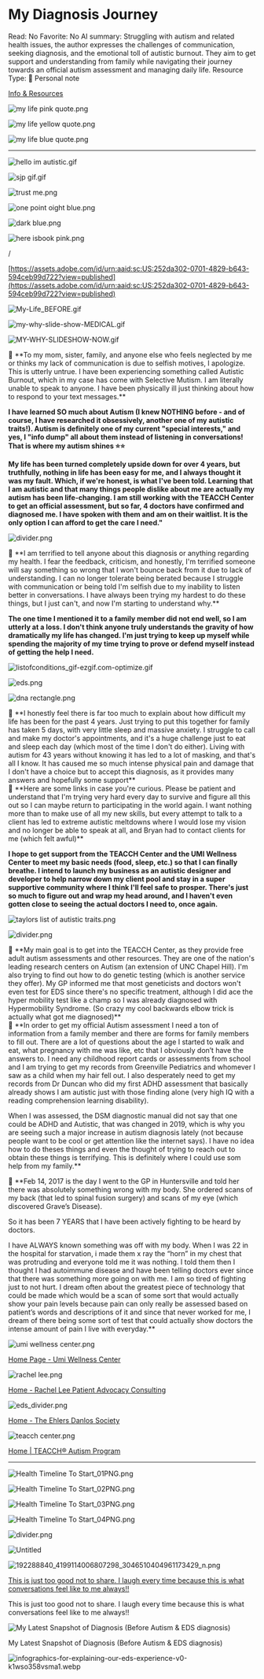 # My Diagnosis Journey

Read: No
Favorite: No
AI summary: Struggling with autism and related health issues, the author expresses the challenges of communication, seeking diagnosis, and the emotional toll of autistic burnout. They aim to get support and understanding from family while navigating their journey towards an official autism assessment and managing daily life.
Resource Type: 📝 Personal note

[Info & Resources](My%20Diagnosis%20Journey%204f0eaf3a2a3b4ea487c8820a61e3ab50/Info%20&%20Resources%2071b285114c97452cabd73130653d89ed.md)

![my life pink quote.png](My%20Diagnosis%20Journey%204f0eaf3a2a3b4ea487c8820a61e3ab50/my_life_pink_quote.png)

![my life yellow quote.png](My%20Diagnosis%20Journey%204f0eaf3a2a3b4ea487c8820a61e3ab50/my_life_yellow_quote.png)

![my life blue quote.png](My%20Diagnosis%20Journey%204f0eaf3a2a3b4ea487c8820a61e3ab50/my_life_blue_quote.png)

---

![hello im autistic.gif](My%20Diagnosis%20Journey%204f0eaf3a2a3b4ea487c8820a61e3ab50/hello_im_autistic.gif)

![sjp gif.gif](My%20Diagnosis%20Journey%204f0eaf3a2a3b4ea487c8820a61e3ab50/sjp_gif.gif)

![trust me.png](My%20Diagnosis%20Journey%204f0eaf3a2a3b4ea487c8820a61e3ab50/trust_me.png)

![one point oight blue.png](My%20Diagnosis%20Journey%204f0eaf3a2a3b4ea487c8820a61e3ab50/one_point_oight_blue.png)

![dark blue.png](My%20Diagnosis%20Journey%204f0eaf3a2a3b4ea487c8820a61e3ab50/dark_blue.png)

![here isbook pink.png](My%20Diagnosis%20Journey%204f0eaf3a2a3b4ea487c8820a61e3ab50/here_isbook_pink.png)

/

[https://assets.adobe.com/id/urn:aaid:sc:US:252da302-0701-4829-b643-594ceb99d722?view=published](https://assets.adobe.com/id/urn:aaid:sc:US:252da302-0701-4829-b643-594ceb99d722?view=published)

![My-Life_BEFORE.gif](My%20Diagnosis%20Journey%204f0eaf3a2a3b4ea487c8820a61e3ab50/My-Life_BEFORE.gif)

![my-why-slide-show-MEDICAL.gif](My%20Diagnosis%20Journey%204f0eaf3a2a3b4ea487c8820a61e3ab50/my-why-slide-show-MEDICAL.gif)

![MY-WHY-SLIDESHOW-NOW.gif](My%20Diagnosis%20Journey%204f0eaf3a2a3b4ea487c8820a61e3ab50/MY-WHY-SLIDESHOW-NOW.gif)

<aside>
💛 **To my mom, sister, family, and anyone else who feels neglected by me or thinks my lack of communication is due to selfish motives, I apologize. This is utterly untrue. I have been experiencing something called Autistic Burnout, which in my case has come with Selective Mutism. I am literally unable to speak to anyone. I have been physically ill just thinking about how to respond to your text messages.**

**I have learned SO much about Autism (I knew NOTHING before - and of course, I have researched it obsessively, another one of my autistic traits!). Autism is definitely one of my current "special interests," and yes, I "info dump" all about them instead of listening in conversations! That is where my autism shines ⭐️⭐️**

**My life has been turned completely upside down for over 4 years, but truthfully, nothing in life has been easy for me, and I always thought it was my fault. Which, if we're honest, is what I've been told. Learning that I am autistic and that many things people dislike about me are actually my autism has been life-changing. I am still working with the TEACCH Center to get an official assessment, but so far, 4 doctors have confirmed and diagnosed me. I have spoken with them and am on their waitlist. It is the only option I can afford to get the care I need."**

</aside>

![divider.png](My%20Diagnosis%20Journey%204f0eaf3a2a3b4ea487c8820a61e3ab50/divider.png)

<aside>
💛 **I am terrified to tell anyone about this diagnosis or anything regarding my health. I fear the feedback, criticism, and honestly, I'm terrified someone will say something so wrong that I won't bounce back from it due to lack of understanding. I can no longer tolerate being berated because I struggle with communication or being told I'm selfish due to my inability to listen better in conversations. I have always been trying my hardest to do these things, but I just can't, and now I'm starting to understand why.**

**The one time I mentioned it to a family member did not end well, so I am utterly at a loss. I don't think anyone truly understands the gravity of how dramatically my life has changed. I'm just trying to keep up myself while spending the majority of my time trying to prove or defend myself instead of getting the help I need.**

</aside>

![listofconditions_gif-ezgif.com-optimize.gif](My%20Diagnosis%20Journey%204f0eaf3a2a3b4ea487c8820a61e3ab50/listofconditions_gif-ezgif.com-optimize.gif)

![eds.png](My%20Diagnosis%20Journey%204f0eaf3a2a3b4ea487c8820a61e3ab50/eds.png)

![dna rectangle.png](My%20Diagnosis%20Journey%204f0eaf3a2a3b4ea487c8820a61e3ab50/dna_rectangle.png)

<aside>
💛 **I honestly feel there is far too much to explain about how difficult my life has been for the past 4 years. Just trying to put this together for family has taken 5 days, with very little sleep and massive anxiety. I struggle to call and make my doctor's appointments, and it's a huge challenge just to eat and sleep each day (which most of the time I don't do either). Living with autism for 43 years without knowing it has led to a lot of masking, and that's all I know. It has caused me so much intense physical pain and damage that I don't have a choice but to accept this diagnosis, as it provides many answers and hopefully some support**

</aside>

<aside>
💛 **Here are some links in case you're curious. Please be patient and understand that I'm trying very hard every day to survive and figure all this out so I can maybe return to participating in the world again. I want nothing more than to make use of all my new skills, but every attempt to talk to a client has led to extreme autistic meltdowns where I would lose my vision and no longer be able to speak at all, and Bryan had to contact clients for me (which felt awful)**

**I hope to get support from the TEACCH Center and the UMI Wellness Center to meet my basic needs (food, sleep, etc.) so that I can finally breathe. I intend to launch my business as an autistic designer and developer to help narrow down my client pool and stay in a super supportive community where I think I'll feel safe to prosper. There's just so much to figure out and wrap my head around, and I haven't even gotten close to seeing the actual doctors I need to, once again.**

</aside>

![taylors list of autistic traits.png](My%20Diagnosis%20Journey%204f0eaf3a2a3b4ea487c8820a61e3ab50/taylors_list_of_autistic_traits.png)

![divider.png](My%20Diagnosis%20Journey%204f0eaf3a2a3b4ea487c8820a61e3ab50/divider.png)

<aside>
💛 **My main goal is to get into the TEACCH Center, as they provide free adult autism assessments and other resources. They are one of the nation's leading research centers on Autism (an extension of UNC Chapel Hill). I'm also trying to find out how to do genetic testing (which is another service they offer). My GP informed me that most geneticists and doctors won't even test for EDS since there's no specific treatment, although I did ace the hyper mobility test like a champ so I was already diagnosed with Hypermobility Syndrome. (So crazy my cool  backwards elbow trick is actually what got me diagnosed)**

</aside>

<aside>
💛 **In order to get my official Autism assessment I need a ton of information from a family member and there are forms for family members to fill out. There are a lot of questions about the age I started to walk and eat, what pregnancy with me was like, etc that I obviously don’t have the answers to. I need any childhood report cards or assessments from school and I am trying to get my records from Greenville Pediatrics and whomever I saw as a child when my hair fell out. I also desperately need to get my records from Dr Duncan who did  my first ADHD assessment that basically already shows I am autistic just with those finding alone (very high IQ with a reading comprehension learning disability). 

When I was assessed, the DSM diagnostic manual did not say that one could be ADHD and Autistic, that was changed in 2019, which is why you are seeing such a major increase in autism diagnosis lately (not because people want to be cool or get attention like the internet says). I have no idea how to do theses things and even the thought of trying to reach out to obtain these things is terrifying. This is definitely where I could use som help from my family.**

</aside>

<aside>
💛 **Feb 14, 2017 is the day I went to the GP in Huntersville and told her there was absolutely something wrong with my body. She ordered scans of my back (that led to spinal fusion surgery) and scans of my eye (which discovered Grave’s Disease). 

So it has been 7 YEARS that I have been actively fighting to be heard by doctors. 

I have ALWAYS known something was off with my body. When I was 22 in the hospital for starvation, i made them x ray the “horn” in my chest that was protruding and everyone told me it was nothing. I told them then I thought I had autoimmune disease and have been telling doctors ever since that there was something more going on with me.  I am so tired of fighting just to not hurt. I dream often about the greatest piece of technology that could be made which would be a scan of some sort that would actually show your pain levels because pain can only really be assessed based on patient’s words and descriptions of it and since that never worked for me, I dream of there being some sort of test that could actually show doctors the intense amount of pain I live with everyday.**

</aside>

![umi wellness center.png](My%20Diagnosis%20Journey%204f0eaf3a2a3b4ea487c8820a61e3ab50/umi_wellness_center.png)

[Home Page - Umi Wellness Center](https://umiwellnesscenter.com/)

![rachel lee.png](My%20Diagnosis%20Journey%204f0eaf3a2a3b4ea487c8820a61e3ab50/rachel_lee.png)

[Home - Rachel Lee Patient Advocacy Consulting](https://rachelleepac.com/)

![eds_divider.png](My%20Diagnosis%20Journey%204f0eaf3a2a3b4ea487c8820a61e3ab50/eds_divider.png)

[Home - The Ehlers Danlos Society](https://www.ehlers-danlos.com/)

![teacch center.png](My%20Diagnosis%20Journey%204f0eaf3a2a3b4ea487c8820a61e3ab50/teacch_center.png)

[Home | TEACCH® Autism Program](https://teacch.com/)

---

![Health Timeline To Start_01PNG.png](Beth%20Personal%20Health%20Timeline%2015286edcae2c80568224e7e7bbfabefa/Health_Timeline_To_Start_01PNG.png)

![Health Timeline To Start_02PNG.png](Beth%20Personal%20Health%20Timeline%2015286edcae2c80568224e7e7bbfabefa/Health_Timeline_To_Start_02PNG.png)

![Health Timeline To Start_03PNG.png](Beth%20Personal%20Health%20Timeline%2015286edcae2c80568224e7e7bbfabefa/Health_Timeline_To_Start_03PNG.png)

![Health Timeline To Start_04PNG.png](Beth%20Personal%20Health%20Timeline%2015286edcae2c80568224e7e7bbfabefa/Health_Timeline_To_Start_04PNG.png)

![divider.png](My%20Diagnosis%20Journey%204f0eaf3a2a3b4ea487c8820a61e3ab50/divider.png)

![Untitled](My%20Diagnosis%20Journey%204f0eaf3a2a3b4ea487c8820a61e3ab50/Untitled.png)

![192288840_4199114006807298_3046510404961173429_n.png](My%20Diagnosis%20Journey%204f0eaf3a2a3b4ea487c8820a61e3ab50/192288840_4199114006807298_3046510404961173429_n.png)

[This is just too good not to share. I laugh every time because this is what conversations feel like to me always!!](My%20Diagnosis%20Journey%204f0eaf3a2a3b4ea487c8820a61e3ab50/Trying_to_join_conversation_as_autistisic.mp4)

This is just too good not to share. I laugh every time because this is what conversations feel like to me always!!

![My Latest Snapshot of Diagnosis (Before Autism & EDS diagnosis)](My%20Diagnosis%20Journey%204f0eaf3a2a3b4ea487c8820a61e3ab50/beth_health_timeline_pdf_Page_1.png)

My Latest Snapshot of Diagnosis (Before Autism & EDS diagnosis)

![infographics-for-explaining-our-eds-experience-v0-k1wso358vsma1.webp](My%20Diagnosis%20Journey%204f0eaf3a2a3b4ea487c8820a61e3ab50/infographics-for-explaining-our-eds-experience-v0-k1wso358vsma1.webp)